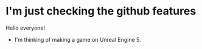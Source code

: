# I'm just checking the github features

Hello everyone!

- I'm thinking of making a game on Unreal Engine 5.
